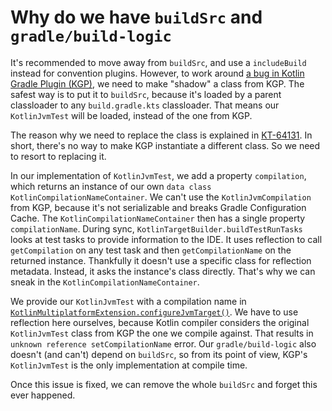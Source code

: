 # Why do we have `buildSrc` and `gradle/build-logic`

It's recommended to move away from `buildSrc`,
and use a `includeBuild` instead for convention plugins.
However, to work around [a bug in Kotlin Gradle Plugin (KGP)](https://youtrack.jetbrains.com/issue/KT-65131/Incorrect-compilation-name-for-custom-test-runs-KotlinJvmTest-tasks-in-KMP-modules),
we need to make "shadow" a class from KGP.
The safest way is to put it to `buildSrc`,
because it's loaded by a parent classloader to any `build.gradle.kts` classloader.
That means our `KotlinJvmTest` will be loaded,
instead of the one from KGP.

The reason why we need to replace the class is explained in [KT-64131](https://youtrack.jetbrains.com/issue/KT-65131/Incorrect-compilation-name-for-custom-test-runs-KotlinJvmTest-tasks-in-KMP-modules).
In short, there's no way to make KGP instantiate a different class.
So we need to resort to replacing it.

In our implementation of `KotlinJvmTest`,
we add a property `compilation`,
which returns an instance of our own `data class KotlinCompilationNameContainer`.
We can't use the `KotlinJvmCompilation` from KGP, 
because it's not serializable and breaks Gradle Configuration Cache.
The `KotlinCompilationNameContainer` then has a single property `compilationName`.
During sync, `KotlinTargetBuilder.buildTestRunTasks` looks at test tasks to provide information to the IDE.
It uses reflection to call `getCompilation` on any test task and then `getCompilationName` on the returned instance.
Thankfully it doesn't use a specific class for reflection metadata.
Instead, it asks the instance's class directly.
That's why we can sneak in the `KotlinCompilationNameContainer`.

We provide our `KotlinJvmTest` with a compilation name in [`KotlinMultiplatformExtension.configureJvmTarget()`](../gradle/build-logic/src/main/kotlin/build/wallet/gradle/logic/extensions/KotlinMultiplatformExtension.kt).
We have to use reflection here ourselves,
because Kotlin compiler considers the original `KotlinJvmTest` class from KGP the one we compile against.
That results in `unknown reference setCompilationName` error.
Our `gradle/build-logic` also doesn't (and can't) depend on `buildSrc`,
so from its point of view, KGP's `KotlinJvmTest` is the only implementation at compile time.

Once this issue is fixed, we can remove the whole `buildSrc` and forget this ever happened.
